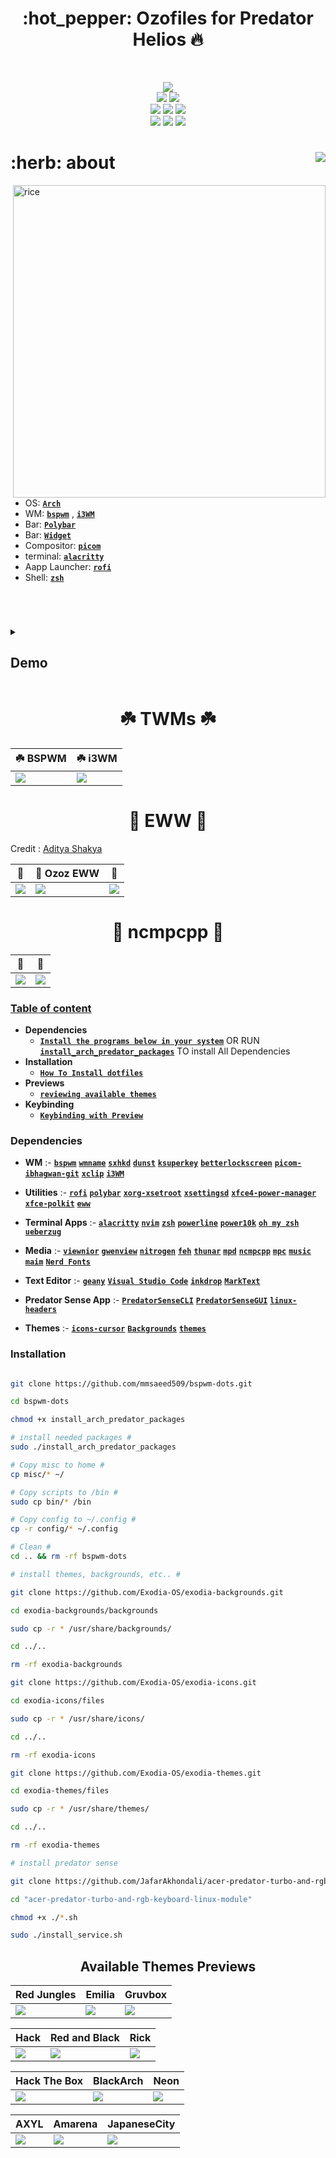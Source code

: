 <h1 align="center"> :hot_pepper: Ozofiles for Predator Helios 🔥 </h1> 

<!-- ###########################################  ########################################### -->


<!-- shields -->

</br>

<p align="center">
  <img src="https://img.shields.io/github/license/mmsaeed509/bspwm-dots?style=for-the-badge">
  </br>
  <img src="https://img.shields.io/badge/Maintained%3F-Yes-green?style=for-the-badge">
  <img src="https://img.shields.io/github/issues/mmsaeed509/bspwm-dots?color=purple&style=for-the-badge">
  </br>
  <img src="https://img.shields.io/github/stars/mmsaeed509/bspwm-dots?style=for-the-badge">
  <img src="https://img.shields.io/github/forks/mmsaeed509/bspwm-dots?color=teal&style=for-the-badge">
  <img src="https://img.shields.io/github/repo-size/mmsaeed509/bspwm-dots?color=blueviolet&style=for-the-badge">
  </br>
  <img src="https://img.shields.io/github/languages/count/mmsaeed509/bspwm-dots?color=red&style=for-the-badge">
  <img src="https://img.shields.io/github/languages/code-size/mmsaeed509/bspwm-dots?color=yellow&style=for-the-badge">
  <img src="https://img.shields.io/github/last-commit/mmsaeed509/bspwm-dots?color=deeppink&style=for-the-badge">
</p>

<!-- shields -->

<!-- ###########################################  ########################################### -->

<!-- About -->
<h1 align="left"> :herb: about  <img align="right" src="https://visitor-badge-reloaded.herokuapp.com/badge?color=A7D9B2&page_id=mmsaeed509/bspwm-dots&style=for-the-badge&lcolor=555555"/> </h1> 

<img src="img/desktop.png" alt="rice" align="right" width="500px">

</br>

 - OS: [**`Arch`**](https://archcraft.io/)
 - WM: [**`bspwm`**](https://github.com/baskerville/bspwm) , [**`i3WM`**](https://i3wm.org/)
 - Bar: [**`Polybar`**](https://github.com/polybar/polybar)
 - Bar: [**`Widget`**](https://github.com/elkowar/eww)
 - Compositor: [**`picom`**](https://github.com/yshui/picom)
 - terminal: [**`alacritty`**](https://github.com/alacritty/alacritty)
 - Aapp Launcher: [**`rofi`**](https://github.com/davatorium/rofi)
 - Shell: [**`zsh`**](https://ohmyz.sh)

</br>

#

<!-- About -->

<!-- ###########################################  ########################################### -->

<!-- reviewing themes -->

<details>
   <summary><h2> Demo </h2></summary>

  <h3 align="center"> NEW rice :rice: :hot_pepper: 🔥 </h3> 

https://user-images.githubusercontent.com/62524855/179009506-b9ca5188-0409-45db-8f98-e4b1e67bfbc8.mp4
    
  <h3 align="center"> OLD rice :rice: :hot_pepper: 🔥 </h3> 
  
  https://user-images.githubusercontent.com/62524855/175541828-d4ef64a7-1359-435d-8b47-80035f7756a5.mp4

</details>

<h1 align="center"> ☘️ TWMs ☘️ </h1>

|:shamrock: BSPWM|:shamrock: i3WM|
|--|--|
| [![](GIFs/view.gif)](https://drive.google.com/file/d/1mR9TWm1-hK3ykdHdFQCJduFSDosoOilc/view?usp=sharing) | ![](GIFs/i3WM.gif) |


<!-- reviewing themes -->

<!-- ###########################################  ########################################### -->

<!-- EWW -->


<h1 align="center"> 🦋 EWW 🦋 </h1>

Credit : [Aditya Shakya](https://github.com/adi1090x/widgets) 

| 🦋 | 🦋 Ozoz EWW | 🦋 |
|--|--|--|
| ![](img/EWW.png) | ![](img/ozozEWW.png) | ![](img/eww.png) |


<!-- EWW -->

<!-- ###########################################  ########################################### -->

<!-- ncmpcpp -->

<h1 align="center"> 🎵 ncmpcpp 🎵 </h1>

| 🎵 | 🎵 |
|--|--|
| ![](img/ncmpcpp_1.png) | ![](img/ncmpcpp_2.png) |

<!-- ncmpcpp -->

<!-- ###########################################  ########################################### -->

<!-- Table of content -->

### [Table of content](#table-of-content)

+ **Dependencies**
  - [**`Install the programs below in your system`**](#dependencies) OR RUN [**`install_arch_predator_packages`**](install_arch_predator_packages) TO install All Dependencies
+ **Installation**
  - [**`How To Install dotfiles`**](#installation)
+ **Previews**
  - [**`reviewing available themes`**](#available-themes-previews)
+ **Keybinding**
  - [**`Keybinding with Preview`**](https://github.com/mmsaeed509/bspwm-dots/wiki/Keybinding)
  
<!-- Table of content -->

<!-- ###########################################  ########################################### -->

<!-- Dependencies -->

### Dependencies

- **WM** :- [**`bspwm`**](https://madnight.github.io/bspwm/) [**`wmname`**](https://archlinux.org/packages/?name=wmname) [**`sxhkd`**](https://wiki.archlinux.org/title/Sxhkd) [**`dunst`**](https://wiki.archlinux.org/title/Dunst)  [**`ksuperkey`**](https://github.com/hanschen/ksuperkey) [**`betterlockscreen`**](https://github.com/betterlockscreen/betterlockscreen)  [**`picom-ibhagwan-git`**](https://aur.archlinux.org/packages/picom-ibhagwan-git) [**`xclip`**](https://wiki.archlinux.org/title/clipboard) [**`i3WM`**](https://i3wm.org/)

- **Utilities** :- [**`rofi`**](https://github.com/davatorium/rofi) [**`polybar`**](https://github.com/polybar/polybar) [**`xorg-xsetroot`**](https://archlinux.org/packages/extra/x86_64/xorg-xsetroot/) [**`xsettingsd`**](https://wiki.archlinux.org/title/Xsettingsd) [**`xfce4-power-manager`**](https://wiki.archlinux.org/title/Power_management) [**`xfce-polkit`**](https://wiki.archlinux.org/title/Polkit) [**`eww`**](https://github.com/elkowar/eww)

- **Terminal Apps** :- [**`alacritty`**](https://alacritty.org/) [**`nvim`**](https://neovim.io/) [**`zsh`**](https://wiki.archlinux.org/title/zsh) [**`powerline`**](https://wiki.archlinux.org/title/Powerline) [**`power10k`**](https://github.com/romkatv/powerlevel10k)  [**`oh my zsh`**](https://ohmyz.sh/) [**`ueberzug`**](https://github.com/seebye/ueberzug)

- **Media** :- [**`viewnior`**](https://archlinux.org/packages/community/x86_64/viewnior/) [**`gwenview`**](https://archlinux.org/packages/extra/x86_64/gwenview/) [**`nitrogen`**](https://wiki.archlinux.org/title/nitrogen) [**`feh`**](https://wiki.archlinux.org/title/feh) [**`thunar`**](https://wiki.archlinux.org/title/thunar) [**`mpd`**](https://wiki.archlinux.org/title/Music_Player_Daemon) [**`ncmpcpp`**](https://wiki.archlinux.org/title/ncmpcpp) [**`mpc`**](https://archlinux.org/packages/extra/x86_64/mpc/) [**`music`**](https://github.com/Exodia-OS/exodia-music) [**`maim`**](https://github.com/naelstrof/maim) [**`Nerd Fonts`**](https://github.com/ryanoasis/nerd-fonts)

- **Text Editor** :- [**`geany`**](https://www.geany.org/) [**`Visual Studio Code`**](https://code.visualstudio.com/) [**`inkdrop`**](https://www.inkdrop.app/) [**`MarkText`**](https://github.com/marktext/marktext)

- **Predator Sense App** :- [**`PredatorSenseCLI`**](https://github.com/JafarAkhondali/acer-predator-turbo-and-rgb-keyboard-linux-module) [**`PredatorSenseGUI`**](https://github.com/zehratullayl/Linux-Predator-GUI) [**`linux-headers`**](https://archlinux.org/packages/core/x86_64/linux-headers/)

- **Themes** :- [**`icons-cursor`**](https://github.com/Exodia-OS/exodia-icons) [**`Backgrounds`**](https://github.com/Exodia-OS/exodia-backgrounds) [**`themes`**](https://github.com/Exodia-OS/exodia-themes) 

<!-- Dependencies -->

<!-- ###########################################  ########################################### -->

<!-- Installation -->

### Installation

~~~bash

git clone https://github.com/mmsaeed509/bspwm-dots.git

cd bspwm-dots

chmod +x install_arch_predator_packages

# install needed packages #
sudo ./install_arch_predator_packages

# Copy misc to home #
cp misc/* ~/

# Copy scripts to /bin #
sudo cp bin/* /bin

# Copy config to ~/.config #
cp -r config/* ~/.config

# Clean #
cd .. && rm -rf bspwm-dots

# install themes, backgrounds, etc.. #

git clone https://github.com/Exodia-OS/exodia-backgrounds.git

cd exodia-backgrounds/backgrounds

sudo cp -r * /usr/share/backgrounds/

cd ../..

rm -rf exodia-backgrounds

git clone https://github.com/Exodia-OS/exodia-icons.git

cd exodia-icons/files

sudo cp -r * /usr/share/icons/

cd ../..

rm -rf exodia-icons

git clone https://github.com/Exodia-OS/exodia-themes.git

cd exodia-themes/files

sudo cp -r * /usr/share/themes/

cd ../..

rm -rf exodia-themes

# install predator sense

git clone https://github.com/JafarAkhondali/acer-predator-turbo-and-rgb-keyboard-linux-module

cd "acer-predator-turbo-and-rgb-keyboard-linux-module"

chmod +x ./*.sh

sudo ./install_service.sh

~~~

<!-- Installation -->

<!-- ###########################################  ########################################### -->

<!-- Available Themes Previews -->

<h2 align="center">Available Themes Previews</h2>

|Red Jungles|Emilia|Gruvbox|
|--|--|--|
| ![](GIFs/RedJungles.gif) | ![](GIFs/Emilia.gif) | ![](GIFs/Gruvbox.gif) |

|Hack|Red and Black|Rick|
|--|--|--|
| ![](GIFs/Hack.gif) | ![](GIFs/RedandBlack.gif) | ![](GIFs/Rick.gif) |

|Hack The Box|BlackArch|Neon|
|--|--|--|
| ![](GIFs/HackTheBox.gif) | ![](GIFs/BlackArch.gif) | ![](GIFs/Neon.gif) |

|AXYL|Amarena|JapaneseCity|
|--|--|--|
| ![](GIFs/AXYL.gif) | ![](GIFs/Amarena.gif) | ![](GIFs/JapaneseCity.gif) |

<!-- Available Themes Previews -->

<!-- ########################################### END ########################################### -->
